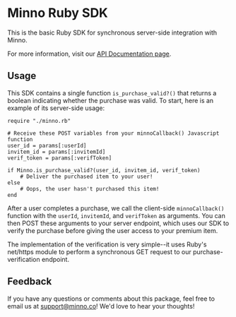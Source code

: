 Minno Ruby SDK
================

This is the basic Ruby SDK for synchronous server-side integration with Minno.

For more information, visit our [API Documentation page](https://www.minno.co/docs).

Usage
-----

This SDK contains a single function `is_purchase_valid?()` that returns a
boolean indicating whether the purchase was valid. To start, here is an example
of its server-side usage:

    require "./minno.rb"

    # Receive these POST variables from your minnoCallback() Javascript function
    user_id = params[:userId]
    invitem_id = params[:invitemId]
    verif_token = params[:verifToken]

    if Minno.is_purchase_valid?(user_id, invitem_id, verif_token)
        # Deliver the purchased item to your user!
    else
        # Oops, the user hasn't purchased this item!
    end

After a user completes a purchase, we call the client-side `minnoCallback()`
function with the `userId`, `invitemId`, and `verifToken` as arguments. You can
then POST these arguments to your server endpoint, which uses our SDK to verify
the purchase before giving the user access to your premium item.

The implementation of the verification is very simple--it uses Ruby's net/https
module to perform a synchronous GET request to our purchase-verification
endpoint.

Feedback
--------

If you have any questions or comments about this package, feel free to email us
at support@minno.co! We'd love to hear your thoughts!
